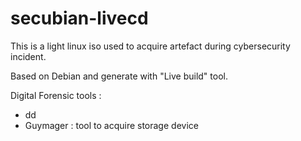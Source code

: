 # secubian-livecd
This is a light linux iso used to acquire artefact during cybersecurity incident.

Based on Debian and generate with "Live build" tool.

Digital Forensic tools : 
- dd
- Guymager : tool to acquire storage device
